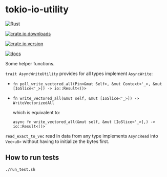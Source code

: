 # tokio-io-utility

[![Rust](https://github.com/NobodyXu/tokio-io-utility/actions/workflows/rust.yml/badge.svg)](https://github.com/NobodyXu/tokio-io-utility/actions/workflows/rust.yml)

[![crate.io downloads](https://img.shields.io/crates/d/tokio-io-utility)](https://crates.io/crates/tokio-io-utility)

[![crate.io version](https://img.shields.io/crates/v/tokio-io-utility)](https://crates.io/crates/tokio-io-utility)

[![docs](https://docs.rs/tokio-io-utility/badge.svg)](https://docs.rs/tokio-io-utility)

Some helper functions.

`trait AsyncWriteUtility` provides for all types implement `AsyncWrite`:
 - `fn poll_write_vectored_all(Pin<&mut Self>, &mut Context<'_>, &mut [IoSlice<'_>]) -> io::Result<()>`
 - `fn write_vectored_all(&mut self, &mut [IoSlice<'_>]) -> WriteVectorizedAll`
   
   which is equivalent to:

   ```
   async fn write_vectored_all(&mut self, &mut [IoSlice<'_>],) -> io::Result<()>
   ```
`read_exact_to_vec` read in data from any type implements `AsyncRead` into `Vec<u8>`
without having to initialize the bytes first.

## How to run tests

```
./run_test.sh
```
